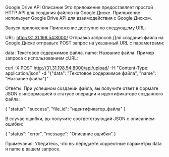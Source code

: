 Google Drive API
Описание
Это приложение предоставляет простой HTTP API для создания файлов на Google Диске. Приложение использует Google Drive API для взаимодействия с Google Диском.

Запуск приложения
Приложение доступно по следующему URL:

URL: http://31.31.198.54:8000/
Отправка запросов
Для создания файла на Google Диске отправьте POST запрос на указанный URL с параметрами:

data: Текстовое содержимое файла.
name: Название файла.
Пример запроса с использованием cURL:

curl -X POST http://31.31.198.54:8000/api/upload/ -H "Content-Type: application/json" -d "{\"data\": \"Текстовое содержимое файла\", \"name\": \"Название файла\"}"

Ответы:
При успешном создании файла, вы получите ответ в формате JSON с информацией о статусе операции и идентификаторе созданного файла:

{
  "status": "success",
  "file_id": "идентификатор_файла"
}

В случае ошибки, вы получите соответствующий JSON с описанием ошибки:

{
  "status": "error",
  "message": "Описание ошибки"
}

Примечания:
Убедитесь, что вы передаете корректные параметры data и name в вашем запросе.